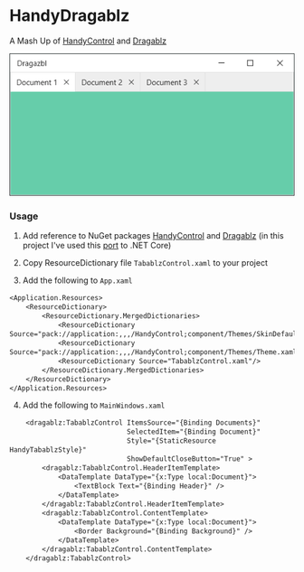# HandyDragablz
A Mash Up of [HandyControl](https://github.com/HandyOrg/HandyControl) and [Dragablz](https://github.com/ButchersBoy/Dragablz)

![Screenshot](Screenshots/sample1.png)

### Usage

1. Add reference to NuGet packages [HandyControl](https://www.nuget.org/packages/HandyControl) and [Dragablz](https://www.nuget.org/packages/HIT.Dragablz) (in this project I've used this [port](https://github.com/highway-it/Dragablz) to .NET Core)

2. Copy ResourceDictionary file `TabablzControl.xaml` to your project

3. Add the following to `App.xaml`
```xaml
<Application.Resources>
    <ResourceDictionary>
        <ResourceDictionary.MergedDictionaries>
            <ResourceDictionary Source="pack://application:,,,/HandyControl;component/Themes/SkinDefault.xaml"/>
            <ResourceDictionary Source="pack://application:,,,/HandyControl;component/Themes/Theme.xaml"/>
            <ResourceDictionary Source="TabablzControl.xaml"/>
        </ResourceDictionary.MergedDictionaries>
    </ResourceDictionary>
</Application.Resources>
```
4. Add the following to `MainWindows.xaml`
```xaml
    <dragablz:TabablzControl ItemsSource="{Binding Documents}" 
                             SelectedItem="{Binding Document}" 
                             Style="{StaticResource HandyTabablzStyle}" 
                             ShowDefaultCloseButton="True" >
        <dragablz:TabablzControl.HeaderItemTemplate>
            <DataTemplate DataType="{x:Type local:Document}">
                <TextBlock Text="{Binding Header}" />
            </DataTemplate>
        </dragablz:TabablzControl.HeaderItemTemplate>
        <dragablz:TabablzControl.ContentTemplate>
            <DataTemplate DataType="{x:Type local:Document}">
                <Border Background="{Binding Background}" />
            </DataTemplate>
        </dragablz:TabablzControl.ContentTemplate>
    </dragablz:TabablzControl>
```
